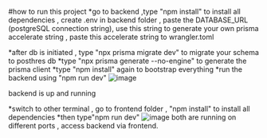 #how to run this project
*go to backend ,type "npm install" to install all dependencies , create .env in backend folder , paste the DATABASE_URL (postgreSQL connection string), use this string to generate your own prisma accelerate string , paste this accelerate string to wrangler.toml




*after db is initiated , type "npx prisma migrate dev" to migrate your schema to posthres db
*type "npx prisma generate --no-engine" to generate the prisma client
*type "npm install" again to bootstrap everything
*run the backend using "npm run dev" ![image](https://github.com/user-attachments/assets/e5848b45-7354-452b-9765-9c09d77c4320)

backend is up and running 


*switch to other terminal , go to frontend folder , "npm install" to install all dependencies
*then type"npm run dev" ![image](https://github.com/user-attachments/assets/91efa93f-698e-412d-aa20-b9c537c4a454)
both are running on different ports , access backend via frontend.
